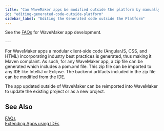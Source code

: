```yaml
---
title: "Can WaveMaker apps be modified outside the platform by manually editing the generated code?"  
id: "editing-generated-code-outside-platform"
sidebar_label: "Editing the Generated code outside the Platform"
---
```

See the [FAQs](/learn/app-development/wavemaker-app-development-faqs) for WaveMaker app development.

---      

For WaveMaker apps a modular client-side code (AngularJS, CSS, and HTML) incorporating industry best practices is generated, thus making it Maven complaint. As such, for any WaveMaker app, a zip file can be generated which includes a pom.xml file. This zip file can be imported to any IDE like IntelliJ or Eclipse. The backend artifacts included in the zip file can be modified from the IDE.

The app updated outside of WaveMaker can be reimported into WaveMaker to update the existing project or as a new project.

## See Also
[FAQs](/learn/app-development/wavemaker-app-development-faqs)  
[Extending Apps using IDEs](/learn/app-development/dev-integration/extending-application-using-ides/)

  
